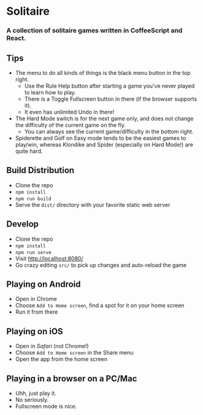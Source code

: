 # Solitaire

### A collection of solitaire games written in CoffeeScript and React.

## Tips

* The menu to do all kinds of things is the black menu button in the top right.
  * Use the Rule Help button after starting a game you've never played to learn how to play.
  * There is a Toggle Fullscreen button in there (if the browser supports it).
  * It even has unlimited Undo in there!
* The Hard Mode switch is for the next game only, and does not change the difficulty of the current game on the fly.
  * You can always see the current game/difficulty in the bottom right.
* Spiderette and Golf on Easy mode tends to be the easiest games to play/win,
  whereas Klondike and Spider (especially on Hard Mode!) are quite hard.

## Build Distribution

* Clone the repo
* `npm install`
* `npm run build`
* Serve the `dist/` directory with your favorite static web server

## Develop

* Clone the repo
* `npm install`
* `npm run serve`
* Visit [http://localhost:8080/](http://localhost:8080/)
* Go crazy editing `src/` to pick up changes and auto-reload the game

## Playing on Android

* Open in Chrome
* Choose `Add to Home screen`, find a spot for it on your home screen
* Run it from there

## Playing on iOS

* Open in _Safari_ (not Chrome!)
* Choose `Add to Home screen` in the Share menu
* Open the app from the home screen

## Playing in a browser on a PC/Mac

* Uhh, just play it.
* No seriously.
* Fullscreen mode is nice.

